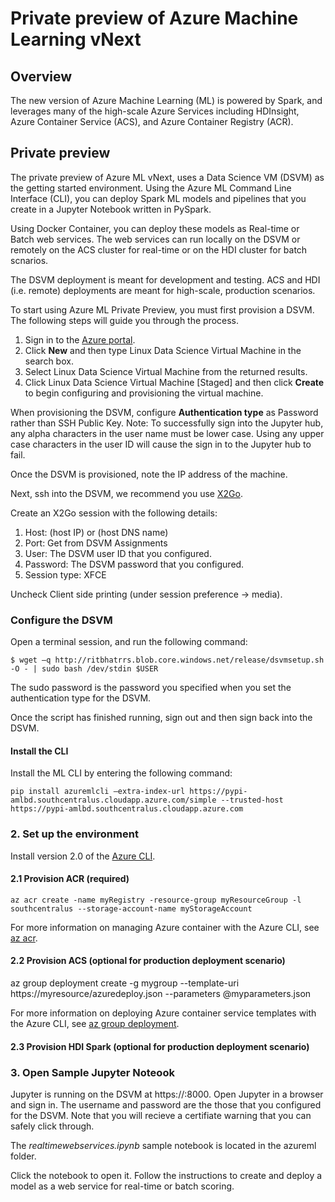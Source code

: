 # Private preview of Azure Machine Learning vNext

## Overview
The new version of Azure Machine Learning (ML) is powered by Spark, and leverages many of the high-scale Azure Services including HDInsight, Azure Container Service (ACS), and Azure Container Registry (ACR).

## Private preview
The private preview of Azure ML vNext, uses a Data Science VM (DSVM) as the getting started environment. Using the Azure ML Command Line Interface (CLI), you can deploy Spark ML models and pipelines that you create in a Jupyter Notebook written in PySpark.

Using Docker Container, you can deploy these models as Real-time or Batch web services. The web services can run locally on the DSVM or remotely on the ACS cluster for real-time or on the HDI cluster for batch scnarios. 

The DSVM deployment is meant for development and testing. ACS and HDI (i.e. remote) deployments are meant for high-scale, production scenarios.

To start using Azure ML Private Preview, you must first provision a DSVM. The following steps will guide you through the process.

1. Sign in to the [Azure portal](https://portal.azure.com).
2. Click **New** and then type Linux Data Science Virtual Machine in the search box.
3. Select Linux Data Science Virtual Machine from the returned results.
4. Click Linux Data Science Virtual Machine [Staged] and then click **Create** to begin configuring and provisioning the virtual machine. 

When provisioning the DSVM, configure **Authentication type** as Password rather than SSH Public Key. Note: To successfully sign into the Jupyter hub, any alpha characters in the user name must be lower case. Using any upper case characters in the user ID will cause the sign in to the Jupyter hub to fail.

Once the DSVM is provisioned, note the IP address of the machine.

Next, ssh into the DSVM, we recommend you use [X2Go](http://code.x2go.org/releases/binary-win32/x2goclient/releases/4.0.5.2-2016.09.20/).

Create an X2Go session with the following details:

1. Host: (host IP) or (host DNS name)
2. Port: Get from DSVM Assignments
3. User: The DSVM user ID that you configured.
4. Password: The DSVM password that you configured.
5. Session type: XFCE

Uncheck Client side printing (under session preference -> media).

### Configure the DSVM

Open a terminal session, and run the following command:

    $ wget –q http://ritbhatrrs.blob.core.windows.net/release/dsvmsetup.sh -O - | sudo bash /dev/stdin $USER

The sudo password is the password you specified when you set the authentication type for the DSVM.

Once the script has finished running, sign out and then sign back into the DSVM.

#### Install the CLI

Install the ML CLI by entering the following command:

    pip install azuremlcli –extra-index-url https://pypi-amlbd.southcentralus.cloudapp.azure.com/simple --trusted-host https://pypi-amlbd.southcentralus.cloudapp.azure.com

### 2. Set up the environment

Install version 2.0 of the [Azure CLI](https://docs.microsoft.com/en-us/cli/azure/install-az-cli2).

#### 2.1 Provision ACR (required)

    az acr create -name myRegistry -resource-group myResourceGroup -l southcentralus --storage-account-name myStorageAccount

For more information on managing Azure container  with the Azure CLI, see [az acr](https://docs.microsoft.com/en-us/cli/azure/acr).

#### 2.2 Provision ACS (optional for production deployment scenario)

  az group deployment create -g mygroup --template-uri https://myresource/azuredeploy.json --parameters @myparameters.json

For more information on deploying Azure container service templates with the Azure CLI, see [az group deployment](https://docs.microsoft.com/en-us/cli/azure/group/deployment).

#### 2.3 Provision HDI Spark (optional for production deployment scenario)

### 3. Open Sample Jupyter Noteook

Jupyter is running on the DSVM at https://<machine-ip-address>:8000. Open Jupyter in a browser and sign in. The username and password are the those that you configured for the DSVM.  Note that you will recieve a certifiate warning that you can safely click through. 

The *realtimewebservices.ipynb* sample notebook is located in the azureml folder. 
   
Click the notebook to open it. Follow the instructions to create and deploy a model as a web service for real-time or batch scoring.

